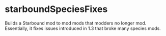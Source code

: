 # starboundSpeciesFixes
Builds a Starbound mod to mod mods that modders no longer mod. Essentially, it fixes issues introduced in 1.3 that broke many species mods.
